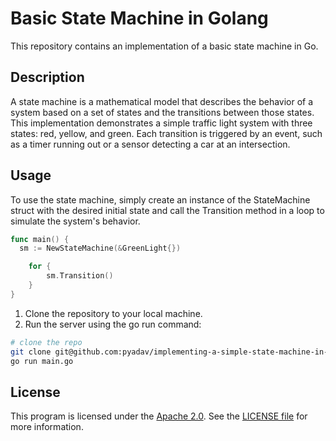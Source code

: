 # Basic State Machine in Golang

This repository contains an implementation of a basic state machine in Go.

## Description
A state machine is a mathematical model that describes the behavior of a system based on a set of states and the transitions between those states. This implementation demonstrates a simple traffic light system with three states: red, yellow, and green. Each transition is triggered by an event, such as a timer running out or a sensor detecting a car at an intersection.

## Usage
To use the state machine, simply create an instance of the StateMachine struct with the desired initial state and call the Transition method in a loop to simulate the system's behavior.
```go
func main() {
  sm := NewStateMachine(&GreenLight{})

	for {
		sm.Transition()
	}
}
```

1. Clone the repository to your local machine.
2. Run the server using the go run command:

```bash
# clone the repo
git clone git@github.com:pyadav/implementing-a-simple-state-machine-in-golang.git
go run main.go
```
## License

This program is licensed under the [Apache 2.0](LICENSE). See the [LICENSE file](LICENSE) for more information.
